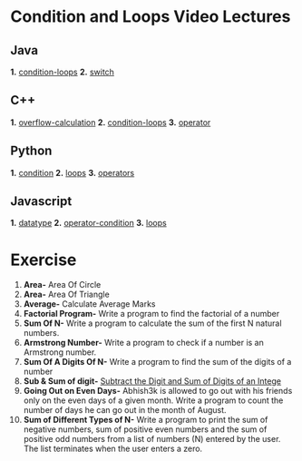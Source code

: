 # Condition and Loops Video Lectures
## Java
**1.** [condition-loops](https://youtu.be/ldYLYRNaucM?si=PjdRJI4mSgh9ETc4)
**2.** [switch](https://youtu.be/ldYLYRNaucM?si=PjdRJI4mSgh9ETc4)

## C++ 
**1.** [overflow-calculation](https://youtu.be/9S-b52CSCbQ?si=c4awgNecA0yOHcgK)
**2.** [condition-loops](https://youtu.be/AxB78suyqr8?si=wgx3hWdAM3PKleBo)
**3.** [operator](https://youtu.be/HI0mNthclGE?si=7YxcVX8KC45vgC2J)

## Python
**1.** [condition](https://youtu.be/ceiuLR2ysas?si=sdangQP6eGajelsF)
**2.** [loops](https://youtu.be/S73thl0AyFU?si=LDZn8pivse5ffDdJ)
**3.** [operators](https://youtu.be/V6N_PUYG8LM?si=_frq5O1kG5C6sKAw)

## Javascript
**1.** [datatype](https://youtu.be/ajdRvxDWH4w?si=hBcFm1A0NepjblnF)
**2.** [operator-condition](https://youtu.be/Zg4-uSjxosE?si=KXpoviTOTFnMdZVF)
**3.** [loops](https://youtu.be/UmRtFFSDSFo?si=KE1gXxWlVebkrnj4)

# Exercise
1. **Area-** Area Of Circle 
2. **Area-** Area Of Triangle
3. **Average-** Calculate Average Marks
4. **Factorial Program-**  Write a program to find the factorial of a number
5. **Sum Of N-**  Write a program to calculate the sum of the first N natural numbers.
6. **Armstrong Number-**  Write a program to check if a number is an Armstrong number.
7. **Sum Of A Digits Of N-**  Write a program to find the sum of the digits of a number
8. **Sub & Sum of digit-** [Subtract the Digit and Sum of Digits of an Intege](https://leetcode.com/problems/subtract-the-product-and-sum-of-digits-of-an-integer/)
9. **Going Out on Even Days-** Abhish3k is allowed to go out with his friends only on the even days of a given month. Write a program to count the number of days he can go out in the month of August.
10. **Sum of Different Types of N-** Write a program to print the sum of negative numbers, sum of positive even numbers and the sum of positive odd numbers from a list of numbers (N) entered by the user. The list terminates when the user enters a zero.
